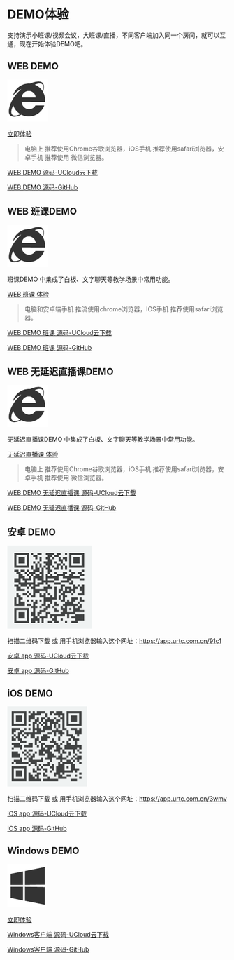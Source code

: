 #  DEMO体验

支持演示小班课/视频会议，大班课/直播，不同客户端加入同一个房间，就可以互通，现在开始体验DEMO吧。

## WEB DEMO

![](/images/demoImage/webImage.png)

[立即体验](https://web.urtc.com.cn/) 

> 电脑上 推荐使用Chrome谷歌浏览器，iOS手机 推荐使用safari浏览器，安卓手机 推荐使用 微信浏览器。

[WEB DEMO 源码-UCloud云下载](ufile) 

[WEB DEMO 源码-GitHub](https://github.com/ucloud/urtc-web-demo) 

## WEB 班课DEMO

![](/images/demoImage/webImage.png)

班课DEMO 中集成了白板、文字聊天等教学场景中常用功能。

[WEB 班课 体验](https://demo.urtc.com.cn/) 

> 电脑和安卓端手机 推流使用chrome浏览器，IOS手机 推荐使用safari浏览器。 

[WEB DEMO 班课 源码-UCloud云下载](http://urtcdemo.ufile.ucloud.com.cn/urtc-js-demo-master-20200730.zip) 

[WEB DEMO 班课 源码-GitHub](https://github.com/ucloud/urtc-edu-demo) 

## WEB 无延迟直播课DEMO

![](/images/demoImage/webImage.png)

无延迟直播课DEMO 中集成了白板、文字聊天等教学场景中常用功能。

[无延迟直播课 体验](https://weilai.urtc.com.cn/) 

> 电脑上 推荐使用Chrome谷歌浏览器，iOS手机 推荐使用safari浏览器，安卓手机 推荐使用 微信浏览器。 

[WEB DEMO 无延迟直播课 源码-UCloud云下载](http://urtcdemo.cn-bj.ufileos.com/demo%E6%BA%90%E7%A0%81%2Furtc-edu-demo-master-20201026.zip) 

[WEB DEMO 无延迟直播课 源码-GitHub](https://github.com/ucloud/urtc-edu-demo) 

## 安卓 DEMO

![](/images/demoImage/andrioddemo0409.png)

扫描二维码下载 或 用手机浏览器输入这个网址：https://app.urtc.com.cn/91c1 

[安卓 app 源码-UCloud云下载](http://urtcdemo.cn-bj.ufileos.com/demo%E6%BA%90%E7%A0%81%2Fucloud_rtc_android_demo_20200408.zip) 

[安卓 app 源码-GitHub](https://github.com/ucloud/urtc-android-demo) 

## iOS DEMO

![](/images/demoImage/iOSdemo20200831.png)

扫描二维码下载 或 用手机浏览器输入这个网址：https://app.urtc.com.cn/3wmv 

[iOS app 源码-UCloud云下载](http://urtcdemo.cn-bj.ufileos.com/demo%E6%BA%90%E7%A0%81%2Furtc-ios-demo-master-20200831.zip)

[iOS app 源码-GitHub](https://github.com/ucloud/urtc-ios-demo)

## Windows DEMO

![](/images/demoImage/windowsImage.png)

[立即体验](http://urtcdemo.cn-bj.ufileos.com/URTCwindowsDEMOx642020812v.rar) 

[Windows客户端 源码-UCloud云下载](http://urtcdemo.ufile.ucloud.com.cn/demo%E6%BA%90%E7%A0%81%2Furtc-win-demo-master-20200707.zip)

[Windows客户端 源码-GitHub](https://github.com/ucloud/urtc-win-demo)
